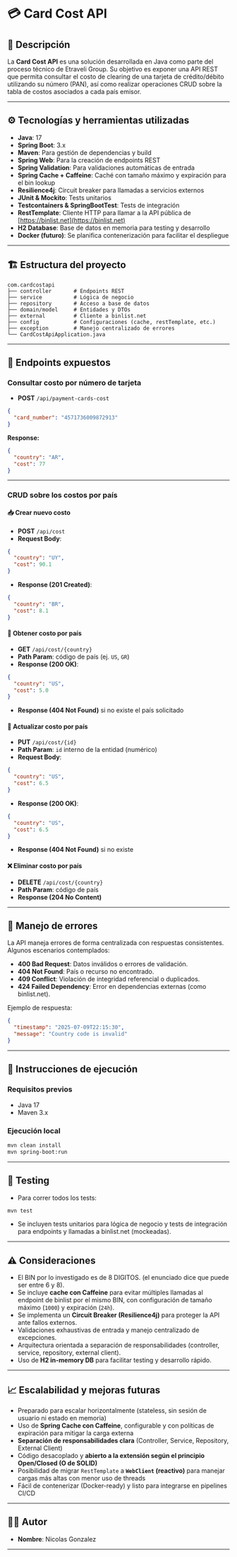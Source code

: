 # 💳 Card Cost API

## 🧾 Descripción

La **Card Cost API** es una solución desarrollada en Java como parte del proceso técnico de Etraveli Group. Su objetivo es exponer una API REST que permita consultar el costo de clearing de una tarjeta de crédito/débito utilizando su número (PAN), así como realizar operaciones CRUD sobre la tabla de costos asociados a cada país emisor.

---

## ⚙️ Tecnologías y herramientas utilizadas

- **Java**: 17
- **Spring Boot**: 3.x
- **Maven**: Para gestión de dependencias y build
- **Spring Web**: Para la creación de endpoints REST
- **Spring Validation**: Para validaciones automáticas de entrada
- **Spring Cache + Caffeine**: Caché con tamaño máximo y expiración para el bin lookup
- **Resilience4j**: Circuit breaker para llamadas a servicios externos
- **JUnit & Mockito**: Tests unitarios
- **Testcontainers & SpringBootTest**: Tests de integración
- **RestTemplate**: Cliente HTTP para llamar a la API pública de [https://binlist.net](https://binlist.net)
- **H2 Database**: Base de datos en memoria para testing y desarrollo
- **Docker (futuro)**: Se planifica contenerización para facilitar el despliegue

---

## 🏗️ Estructura del proyecto

```plaintext
com.cardcostapi
├── controller       # Endpoints REST
├── service          # Lógica de negocio
├── repository       # Acceso a base de datos
├── domain/model     # Entidades y DTOs
├── external         # Cliente a binlist.net
├── config           # Configuraciones (cache, restTemplate, etc.)
├── exception        # Manejo centralizado de errores
└── CardCostApiApplication.java
```

---

## 🔧 Endpoints expuestos

### Consultar costo por número de tarjeta
- **POST** `/api/payment-cards-cost`
```json
{
  "card_number": "4571736009872913"
}
```
**Response:**
```json
{
  "country": "AR",
  "cost": 77
}
```

---

### CRUD sobre los costos por país

#### 📥 Crear nuevo costo
- **POST** `/api/cost`
- **Request Body**:
```json
{
  "country": "UY",
  "cost": 90.1
}
```
- **Response (201 Created)**:
```json
{
  "country": "BR",
  "cost": 8.1
}
```

#### 📖 Obtener costo por país
- **GET** `/api/cost/{country}`
- **Path Param**: código de país (ej. `US`, `GR`)
- **Response (200 OK)**:
```json
{
  "country": "US",
  "cost": 5.0
}
```
- **Response (404 Not Found)** si no existe el país solicitado

#### 📝 Actualizar costo por país
- **PUT** `/api/cost/{id}`
- **Path Param**: `id` interno de la entidad (numérico)
- **Request Body**:
```json
{
  "country": "US",
  "cost": 6.5
}
```
- **Response (200 OK)**:
```json
{
  "country": "US",
  "cost": 6.5
}
```
- **Response (404 Not Found)** si no existe

#### ❌ Eliminar costo por país
- **DELETE** `/api/cost/{country}`
- **Path Param**: código de país
- **Response (204 No Content)**

---

## 🚨 Manejo de errores

La API maneja errores de forma centralizada con respuestas consistentes. Algunos escenarios contemplados:

- **400 Bad Request**: Datos inválidos o errores de validación.
- **404 Not Found**: País o recurso no encontrado.
- **409 Conflict**: Violación de integridad referencial o duplicados.
- **424 Failed Dependency**: Error en dependencias externas (como binlist.net).

Ejemplo de respuesta:
```json
{
  "timestamp": "2025-07-09T22:15:30",
  "message": "Country code is invalid"
}
```

---

## 🚀 Instrucciones de ejecución

### Requisitos previos
- Java 17
- Maven 3.x

### Ejecución local
```bash
mvn clean install
mvn spring-boot:run
```

---

## 🧪 Testing

- Para correr todos los tests:
```bash
mvn test
```

- Se incluyen tests unitarios para lógica de negocio y tests de integración para endpoints y llamadas a binlist.net (mockeadas).

---

## ⚠️ Consideraciones
- El BIN por lo investigado es de 8 DIGITOS. (el enunciado dice que puede ser entre 6 y 8).
- Se incluye **cache con Caffeine** para evitar múltiples llamadas al endpoint de binlist por el mismo BIN, con configuración de tamaño máximo (`1000`) y expiración (`24h`).
- Se implementa un **Circuit Breaker (Resilience4j)** para proteger la API ante fallos externos.
- Validaciones exhaustivas de entrada y manejo centralizado de excepciones.
- Arquitectura orientada a separación de responsabilidades (controller, service, repository, external client).
- Uso de **H2 in-memory DB** para facilitar testing y desarrollo rápido.

---

## 📈 Escalabilidad y mejoras futuras

- Preparado para escalar horizontalmente (stateless, sin sesión de usuario ni estado en memoria)
- Uso de **Spring Cache con Caffeine**, configurable y con políticas de expiración para mitigar la carga externa
- **Separación de responsabilidades clara** (Controller, Service, Repository, External Client)
- Código desacoplado y **abierto a la extensión según el principio Open/Closed (O de SOLID)**
- Posibilidad de migrar `RestTemplate` a **`WebClient` (reactivo)** para manejar cargas más altas con menor uso de threads
- Fácil de contenerizar (Docker-ready) y listo para integrarse en pipelines CI/CD

---

## 👨‍💻 Autor

- **Nombre**: Nicolas Gonzalez

---
